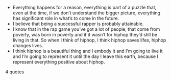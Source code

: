  - Everything happens for a reason, everything is part of a puzzle that, even at the time, if we don’t understand the bigger picture, everything has significant role in what’s to come in the future.
 - I believe that being a successful rapper is probably attainable.
 - I know that in the rap game you’ve got a lot of people, that come from poverty, was born in poverty and if it wasn’t for hiphop they’d still be living in that. So when I think of hiphop, I think hiphop saves lifes, hiphop changes lives.
 - I think hiphop is a beautiful thing and I embody it and I’m going to live it and I’m going to represent it until the day I leave this earth, because I represent everything positive about hiphop.

4 quotes